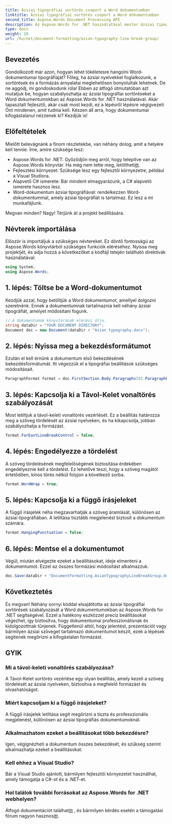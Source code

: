 ```yaml
---
title: Ázsiai tipográfiai sortörés csoport a Word dokumentumban
linktitle: Ázsiai tipográfiai sortörés csoport a Word dokumentumban
second_title: Aspose.Words Document Processing API
description: Az Aspose.Words for .NET használatával mester ázsiai tipográfiai sortöréseket Word dokumentumokban. Ez az útmutató lépésről lépésre ismerteti a pontos formázást.
type: docs
weight: 10
url: /hu/net/document-formatting/asian-typography-line-break-group/
---
```

## Bevezetés

Gondolkozott már azon, hogyan lehet tökéletesre hangolni Word-dokumentumai tipográfiáját? Főleg, ha ázsiai nyelvekkel foglalkozunk, a sortörések és a formázás árnyalatai meglehetősen bonyolultak lehetnek. De ne aggódj, mi gondoskodunk róla! Ebben az átfogó útmutatóban azt mutatjuk be, hogyan szabályozhatja az ázsiai tipográfiai sortöréseket a Word dokumentumokban az Aspose.Words for .NET használatával. Akár tapasztalt fejlesztő, akár csak most kezdi, ez a lépésről lépésre végigvezeti Önt mindenen, amit tudnia kell. Készen áll arra, hogy dokumentumai kifogástalanul nézzenek ki? Kezdjük is!

## Előfeltételek

Mielőtt belevágnánk a finom részletekbe, van néhány dolog, amit a helyére kell tennie. Íme, amire szüksége lesz:

- Aspose.Words for .NET: Győződjön meg arról, hogy telepítve van az Aspose.Words könyvtár. Ha még nem tette meg, letöltheti[itt](https://releases.aspose.com/words/net/).
- Fejlesztési környezet: Szüksége lesz egy fejlesztői környezetre, például a Visual Studiora.
- Alapvető C# ismerete: Bár mindent elmagyarázunk, a C# alapvető ismerete hasznos lesz.
- Word-dokumentum ázsiai tipográfiával: rendelkezzen Word-dokumentummal, amely ázsiai tipográfiát is tartalmaz. Ez lesz a mi munkafájlunk.

Megvan minden? Nagy! Térjünk át a projekt beállítására.

## Névterek importálása

Először is importáljuk a szükséges névtereket. Ez döntő fontosságú az Aspose.Words könyvtárból szükséges funkciók eléréséhez. Nyissa meg projektjét, és adja hozzá a következőket a kódfájl tetején található direktívák használatával:

```csharp
using System;
using Aspose.Words;
```

## 1. lépés: Töltse be a Word-dokumentumot

Kezdjük azzal, hogy betöltjük a Word dokumentumot, amellyel dolgozni szeretnénk. Ennek a dokumentumnak tartalmaznia kell néhány ázsiai tipográfiát, amelyet módosítani fogunk.

```csharp
// A dokumentumok könyvtárának elérési útja.
string dataDir = "YOUR DOCUMENT DIRECTORY";
Document doc = new Document(dataDir + "Asian typography.docx");
```

## 2. lépés: Nyissa meg a bekezdésformátumot

Ezután el kell érnünk a dokumentum első bekezdésének bekezdésformátumát. Itt végezzük el a tipográfiai beállítások szükséges módosításait.

```csharp
ParagraphFormat format = doc.FirstSection.Body.Paragraphs[0].ParagraphFormat;
```

## 3. lépés: Kapcsolja ki a Távol-Kelet vonaltörés szabályozását

Most letiltjuk a távol-keleti vonaltörés vezérlését. Ez a beállítás határozza meg a szöveg tördelését az ázsiai nyelveken, és ha kikapcsolja, jobban szabályozhatja a formázást.

```csharp
format.FarEastLineBreakControl = false;
```

## 4. lépés: Engedélyezze a tördelést

A szöveg tördelésének megfelelőségének biztosítása érdekében engedélyeznie kell a tördelést. Ez lehetővé teszi, hogy a szöveg magától értetődően, kínos törés nélkül folyjon a következő sorba.

```csharp
format.WordWrap = true;
```

## 5. lépés: Kapcsolja ki a függő írásjeleket

A függő írásjelek néha megzavarhatják a szöveg áramlását, különösen az ázsiai tipográfiában. A letiltása tisztább megjelenést biztosít a dokumentum számára.

```csharp
format.HangingPunctuation = false;
```

## 6. lépés: Mentse el a dokumentumot

Végül, miután elvégezte ezeket a beállításokat, ideje elmenteni a dokumentumot. Ezzel az összes formázási módosítást alkalmazzuk.

```csharp
doc.Save(dataDir + "DocumentFormatting.AsianTypographyLineBreakGroup.docx");
```

## Következtetés

És megvan! Néhány sornyi kóddal elsajátította az ázsiai tipográfiai sortörések szabályozását a Word dokumentumokban az Aspose.Words for .NET segítségével. Ezzel a hatékony eszközzel precíz beállításokat végezhet, így biztosítva, hogy dokumentumai professzionálisnak és kidolgozottnak tűnjenek. Függetlenül attól, hogy jelentést, prezentációt vagy bármilyen ázsiai szöveget tartalmazó dokumentumot készít, ezek a lépések segítenek megőrizni a kifogástalan formázást. 

## GYIK

### Mi a távol-keleti vonaltörés szabályozása?
A Távol-Kelet sortörés vezérlése egy olyan beállítás, amely kezeli a szöveg tördelését az ázsiai nyelveken, biztosítva a megfelelő formázást és olvashatóságot.

### Miért kapcsoljam ki a függő írásjeleket?
A függő írásjelek letiltása segít megőrizni a tiszta és professzionális megjelenést, különösen az ázsiai tipográfiás dokumentumoknál.

### Alkalmazhatom ezeket a beállításokat több bekezdésre?
Igen, végignézheti a dokumentum összes bekezdését, és szükség szerint alkalmazhatja ezeket a beállításokat.

### Kell ehhez a Visual Studio?
Bár a Visual Studio ajánlott, bármilyen fejlesztői környezetet használhat, amely támogatja a C#-ot és a .NET-et.

### Hol találok további forrásokat az Aspose.Words for .NET webhelyen?
 Átfogó dokumentációt találhat[itt](https://reference.aspose.com/words/net/) , és bármilyen kérdés esetén a támogatási fórum nagyon hasznos[itt](https://forum.aspose.com/c/words/8).
